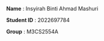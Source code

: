 **Name** : Insyirah Binti Ahmad Mashuri

**Student ID**   : 2022697784

**Group**        : M3CS2554A
